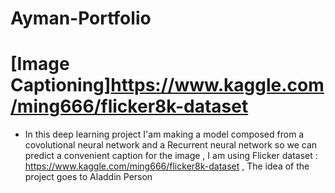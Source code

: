 # Ayman-Portfolio
# [Image Captioning]https://www.kaggle.com/ming666/flicker8k-dataset
* In this deep learning  project I'am making a model composed from a covolutional neural network and a Recurrent neural network so we can predict a convenient caption for the image , I am using Flicker dataset : https://www.kaggle.com/ming666/flicker8k-dataset , The idea of the project goes to Aladdin Person 
